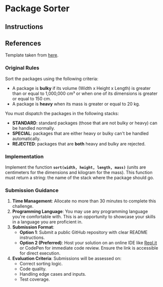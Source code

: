 # Package Sorter

## Instructions

## References

Template taken from [here](https://github.com/chriswells0/node-typescript-template).

### Original Rules

Sort the packages using the following criteria:

- A package is **bulky** if its volume (Width x Height x Length) is greater than or equal to 1,000,000 cm³ or when one of its dimensions is greater or equal to 150 cm.
- A package is **heavy** when its mass is greater or equal to 20 kg.

You must dispatch the packages in the following stacks:

- **STANDARD**: standard packages (those that are not bulky or heavy) can be handled normally.
- **SPECIAL**: packages that are either heavy or bulky can't be handled automatically.
- **REJECTED**: packages that are **both** heavy and bulky are rejected.

### Implementation

Implement the function **`sort(width, height, length, mass)`** (units are centimeters for the dimensions and kilogram for the mass). This function must return a string: the name of the stack where the package should go.

### Submission Guidance

1. **Time Management**: Allocate no more than 30 minutes to complete this challenge.
2. **Programming Language**: You may use any programming language you're comfortable with. This is an opportunity to showcase your skills in a language you are proficient in.
3. **Submission Format**:
   - **Option 1**: Submit a public GitHub repository with clear README instructions.
   - **Option 2 (Preferred)**: Host your solution on an online IDE like [Repl.it](http://repl.it/) or CodePen for immediate code review. Ensure the link is accessible for direct execution.
4. **Evaluation Criteria**: Submissions will be assessed on:
   - Correct sorting logic.
   - Code quality.
   - Handling edge cases and inputs.
   - Test coverage.
